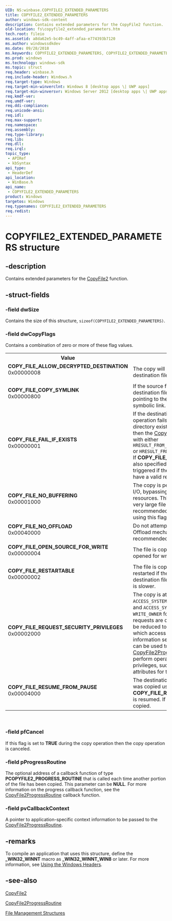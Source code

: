 ```yaml
---
UID: NS:winbase.COPYFILE2_EXTENDED_PARAMETERS
title: COPYFILE2_EXTENDED_PARAMETERS
author: windows-sdk-content
description: Contains extended parameters for the CopyFile2 function.
old-location: fs\copyfile2_extended_parameters.htm
tech.root: fileio
ms.assetid: a8da62e5-bc49-4aff-afaa-e774393b7120
ms.author: windowssdkdev
ms.date: 09/28/2018
ms.keywords: COPYFILE2_EXTENDED_PARAMETERS, COPYFILE2_EXTENDED_PARAMETERS structure [Files], COPY_FILE_ALLOW_DECRYPTED_DESTINATION, COPY_FILE_COPY_SYMLINK, COPY_FILE_FAIL_IF_EXISTS, COPY_FILE_NO_BUFFERING, COPY_FILE_NO_OFFLOAD, COPY_FILE_OPEN_SOURCE_FOR_WRITE, COPY_FILE_REQUEST_SECURITY_PRIVILEGES, COPY_FILE_RESTARTABLE, COPY_FILE_RESUME_FROM_PAUSE, fs.copyfile2_extended_parameters, winbase/COPYFILE2_EXTENDED_PARAMETERS
ms.prod: windows
ms.technology: windows-sdk
ms.topic: struct
req.header: winbase.h
req.include-header: Windows.h
req.target-type: Windows
req.target-min-winverclnt: Windows 8 [desktop apps \| UWP apps]
req.target-min-winversvr: Windows Server 2012 [desktop apps \| UWP apps]
req.kmdf-ver: 
req.umdf-ver: 
req.ddi-compliance: 
req.unicode-ansi: 
req.idl: 
req.max-support: 
req.namespace: 
req.assembly: 
req.type-library: 
req.lib: 
req.dll: 
req.irql: 
topic_type:
 - APIRef
 - kbSyntax
api_type:
 - HeaderDef
api_location:
 - WinBase.h
api_name:
 - COPYFILE2_EXTENDED_PARAMETERS
product: Windows
targetos: Windows
req.typenames: COPYFILE2_EXTENDED_PARAMETERS
req.redist: 
---
```


# COPYFILE2_EXTENDED_PARAMETERS structure


## -description


Contains extended parameters for the <a href="https://msdn.microsoft.com/aa2df686-4b61-4d90-ba0b-c78c5a0d2d59">CopyFile2</a> 
    function.


## -struct-fields




### -field dwSize

Contains the size of this structure, 
      <code>sizeof(COPYFILE2_EXTENDED_PARAMETERS)</code>.


### -field dwCopyFlags

Contains a combination of zero or more of these flag values.

<table>
<tr>
<th>Value</th>
<th>Meaning</th>
</tr>
<tr>
<td width="40%"><a id="COPY_FILE_ALLOW_DECRYPTED_DESTINATION"></a><a id="copy_file_allow_decrypted_destination"></a><dl>
<dt><b>COPY_FILE_ALLOW_DECRYPTED_DESTINATION</b></dt>
<dt>0x00000008</dt>
</dl>
</td>
<td width="60%">
The copy will be attempted even if the destination file cannot be encrypted.

</td>
</tr>
<tr>
<td width="40%"><a id="COPY_FILE_COPY_SYMLINK"></a><a id="copy_file_copy_symlink"></a><dl>
<dt><b>COPY_FILE_COPY_SYMLINK</b></dt>
<dt>0x00000800</dt>
</dl>
</td>
<td width="60%">
If the source file is a symbolic link, the destination file is also a symbolic link pointing to the same 
        file as the source symbolic link.

</td>
</tr>
<tr>
<td width="40%"><a id="COPY_FILE_FAIL_IF_EXISTS"></a><a id="copy_file_fail_if_exists"></a><dl>
<dt><b>COPY_FILE_FAIL_IF_EXISTS</b></dt>
<dt>0x00000001</dt>
</dl>
</td>
<td width="60%">
If the destination file exists the copy operation fails immediately. If a file or directory exists with 
        the destination name then the <a href="https://msdn.microsoft.com/aa2df686-4b61-4d90-ba0b-c78c5a0d2d59">CopyFile2</a> function call will 
        fail with either <code>HRESULT_FROM_WIN32(ERROR_ALREADY_EXISTS)</code> 
        or <code>HRESULT_FROM_WIN32(ERROR_FILE_EXISTS)</code>. If 
        <b>COPY_FILE_RESUME_FROM_PAUSE</b> is also specified then a failure is only triggered if 
        the destination file does not have a valid restart header.

</td>
</tr>
<tr>
<td width="40%"><a id="COPY_FILE_NO_BUFFERING"></a><a id="copy_file_no_buffering"></a><dl>
<dt><b>COPY_FILE_NO_BUFFERING</b></dt>
<dt>0x00001000</dt>
</dl>
</td>
<td width="60%">
The copy is performed using unbuffered I/O, bypassing the system cache resources. This flag is 
        recommended for very large file copies. It is not recommended to pause copies that are using this flag.

</td>
</tr>
<tr>
<td width="40%"><a id="COPY_FILE_NO_OFFLOAD"></a><a id="copy_file_no_offload"></a><dl>
<dt><b>COPY_FILE_NO_OFFLOAD</b></dt>
<dt>0x00040000</dt>
</dl>
</td>
<td width="60%">
Do not attempt to use the Windows Copy Offload mechanism. This is not generally recommended.

</td>
</tr>
<tr>
<td width="40%"><a id="COPY_FILE_OPEN_SOURCE_FOR_WRITE"></a><a id="copy_file_open_source_for_write"></a><dl>
<dt><b>COPY_FILE_OPEN_SOURCE_FOR_WRITE</b></dt>
<dt>0x00000004</dt>
</dl>
</td>
<td width="60%">
The file is copied and the source file is opened for write access.

</td>
</tr>
<tr>
<td width="40%"><a id="COPY_FILE_RESTARTABLE"></a><a id="copy_file_restartable"></a><dl>
<dt><b>COPY_FILE_RESTARTABLE</b></dt>
<dt>0x00000002</dt>
</dl>
</td>
<td width="60%">
The file is copied in a manner that can be restarted if the same source and destination filenames are 
        used again. This is slower.

</td>
</tr>
<tr>
<td width="40%"><a id="COPY_FILE_REQUEST_SECURITY_PRIVILEGES"></a><a id="copy_file_request_security_privileges"></a><dl>
<dt><b>COPY_FILE_REQUEST_SECURITY_PRIVILEGES</b></dt>
<dt>0x00002000</dt>
</dl>
</td>
<td width="60%">
The copy is attempted, specifying 
        <code>ACCESS_SYSTEM_SECURITY</code> for the source file and 
         <code>ACCESS_SYSTEM_SECURITY | WRITE_DAC | WRITE_OWNER</code> for the 
         destination file. If these requests are denied the access request will be reduced to the highest privilege 
         level for which access is granted. For more information see 
         <a href="https://msdn.microsoft.com/88198243-dae5-49ac-9d54-bfae7a3a0b1a">SACL Access Right</a>. This can be used to allow the 
         <a href="https://msdn.microsoft.com/d14b5f5b-c353-49e8-82bb-a695a3ec76fd">CopyFile2ProgressRoutine</a> callback to 
         perform operations requiring higher privileges, such as copying the security attributes for the file.

</td>
</tr>
<tr>
<td width="40%"><a id="COPY_FILE_RESUME_FROM_PAUSE"></a><a id="copy_file_resume_from_pause"></a><dl>
<dt><b>COPY_FILE_RESUME_FROM_PAUSE</b></dt>
<dt>0x00004000</dt>
</dl>
</td>
<td width="60%">
The destination file is examined to see if it was copied using 
        <b>COPY_FILE_RESTARTABLE</b>. If so the copy is resumed. If not the file will be fully 
        copied.

</td>
</tr>
</table>
 


### -field pfCancel

If this flag is set to <b>TRUE</b> during the copy operation then the copy operation is 
      canceled.


### -field pProgressRoutine

The optional address of a callback function of type <b>PCOPYFILE2_PROGRESS_ROUTINE</b> that is 
      called each time another portion of the file has been copied. This parameter can be 
      <b>NULL</b>. For more information on the progress callback function, see the 
      <a href="https://msdn.microsoft.com/d14b5f5b-c353-49e8-82bb-a695a3ec76fd">CopyFile2ProgressRoutine</a> callback function.


### -field pvCallbackContext

A pointer to application-specific context information to be passed to the 
      <a href="https://msdn.microsoft.com/d14b5f5b-c353-49e8-82bb-a695a3ec76fd">CopyFile2ProgressRoutine</a>.


## -remarks



To compile an application that uses this structure, define the <b>_WIN32_WINNT</b> 
    macro as <b>_WIN32_WINNT_WIN8</b> or later. For more information, see 
    <a href="https://msdn.microsoft.com/a4def563-8ddc-4630-ae8a-86c07cf98374">Using the Windows Headers</a>.




## -see-also




<a href="https://msdn.microsoft.com/aa2df686-4b61-4d90-ba0b-c78c5a0d2d59">CopyFile2</a>



<a href="https://msdn.microsoft.com/d14b5f5b-c353-49e8-82bb-a695a3ec76fd">CopyFile2ProgressRoutine</a>



<a href="https://msdn.microsoft.com/406d5c0f-b49a-4075-ac3e-c5b55a0c3fe9">File Management Structures</a>
 

 

